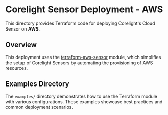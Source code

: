 # Corelight Sensor Deployment - AWS

This directory provides Terraform code for deploying Corelight's Cloud Sensor
on **AWS**.

## Overview

This deployment uses the [terraform-aws-sensor][] module, which simplifies the
setup of Corelight Sensors by automating the provisioning of AWS resources.

[terraform-aws-sensor]: https://github.com/corelight/terraform-aws-sensor/

## Examples Directory

The `examples/` directory demonstrates how to use the Terraform module with
various configurations. These examples showcase best practices and common
deployment scenarios.
